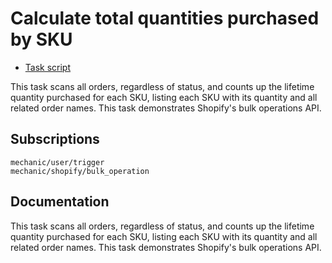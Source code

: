 # Calculate total quantities purchased by SKU

* [Task script](./script.liquid)

This task scans all orders, regardless of status, and counts up the lifetime quantity purchased for each SKU, listing each SKU with its quantity and all related order names. This task demonstrates Shopify's bulk operations API.

## Subscriptions

```liquid
mechanic/user/trigger
mechanic/shopify/bulk_operation
```

## Documentation

This task scans all orders, regardless of status, and counts up the lifetime quantity purchased for each SKU, listing each SKU with its quantity and all related order names. This task demonstrates Shopify's bulk operations API.